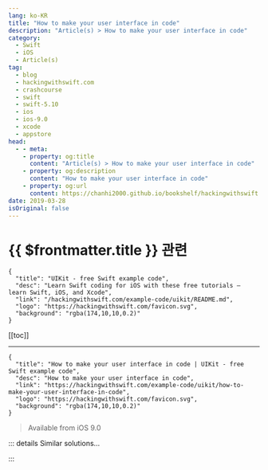 ```yaml
---
lang: ko-KR
title: "How to make your user interface in code"
description: "Article(s) > How to make your user interface in code"
category:
  - Swift
  - iOS
  - Article(s)
tag: 
  - blog
  - hackingwithswift.com
  - crashcourse
  - swift
  - swift-5.10
  - ios
  - ios-9.0
  - xcode
  - appstore
head:
  - - meta:
    - property: og:title
      content: "Article(s) > How to make your user interface in code"
    - property: og:description
      content: "How to make your user interface in code"
    - property: og:url
      content: https://chanhi2000.github.io/bookshelf/hackingwithswift.com/example-code/uikit/how-to-make-your-user-interface-in-code.html
date: 2019-03-28
isOriginal: false
---
```


# {{ $frontmatter.title }} 관련

```component VPCard
{
  "title": "UIKit - free Swift example code",
  "desc": "Learn Swift coding for iOS with these free tutorials – learn Swift, iOS, and Xcode",
  "link": "/hackingwithswift.com/example-code/uikit/README.md",
  "logo": "https://hackingwithswift.com/favicon.svg",
  "background": "rgba(174,10,10,0.2)"
}
```

[[toc]]

---

```component VPCard
{
  "title": "How to make your user interface in code | UIKit - free Swift example code",
  "desc": "How to make your user interface in code",
  "link": "https://hackingwithswift.com/example-code/uikit/how-to-make-your-user-interface-in-code",
  "logo": "https://hackingwithswift.com/favicon.svg",
  "background": "rgba(174,10,10,0.2)"
}
```

> Available from iOS 9.0

<!-- TODO: 작성 -->

<!--
Creating your user interface in code gives you the flexibility to build things conditionally, to step through problems in a debugger, to re-use components more easily, and to monitor changes more closely in source control. On the flip side, you lose features like easy segues, static cell design in table views, the ability to preview on multiple devices simultaneously, and more.

However, I’m going to assume you’ve already decided you want to make your UI in code, so let’s take a look at how it’s done:

Often you’ll see code like this inside the `viewDidLoad()` method of a view controller:

```swift
backgroundColor = UIColor(white: 0.9, alpha: 1)

let stackView = UIStackView()
stackView.translatesAutoresizingMaskIntoConstraints = false
stackView.spacing = 10
view.addSubview(stackView)

stackView.topAnchor.constraint(equalTo: view.safeAreaLayoutGuide.topAnchor).isActive = true
stackView.leadingAnchor.constraint(equalTo: view.safeAreaLayoutGuide.leadingAnchor).isActive = true
stackView.trailingAnchor.constraint(equalTo: view.safeAreaLayoutGuide.trailingAnchor).isActive = true
stackView.axis = .vertical

let notice = UILabel()
notice.numberOfLines = 0
notice.text = "Your child has attempted to share the following photo from the camera:"
stackView.addArrangedSubview(notice)

let imageView = UIImageView(image: shareImage)
stackView.addArrangedSubview(imageView)

let prompt = UILabel()
prompt.numberOfLines = 0
prompt.text = "What do you want to do?"
stackView.addArrangedSubview(prompt)

for option in ["Always Allow", "Allow Once", "Deny", "Manage Settings"] {
    let button = UIButton(type: .system)
    button.setTitle(option, for: .normal)
    stackView.addArrangedSubview(button)
}
```

That’s a complex user interface, but if you’re writing that sort of thing inside your `viewDidLoad()` method you’re making a terrible mistake. In fact, if you write that kind of code and you aren’t just prototyping or learning something, then you lose all rights to complain that your view controllers are massive later on.

All the code above – literally all of it – is *view* code, and needs to be treated as such. It is not controller code, and even with Apple’s muddied definition of MVC it is not *view controller* code either. It’s view code, and belongs in a subclass of `UIView`.

This change is trivial to make: you copy all that code, paste it into a new subclass of `UIView` called `SharePromptView`, then change the class of your view controller to your new subclass. 

The final `SharePromptView` class should look something like this:

```swift
class SharePromptView: UIView {
    override init(frame: CGRect) {
        super.init(frame: frame)
        createSubviews()
    }

    required init?(coder aDecoder: NSCoder) {
        super.init(coder: aDecoder)
        createSubviews()
    }

    func createSubviews() {
        // all the layout code from above
    }
}
```

All `UIView` subclasses must implement `init(coder:)`, but as you’re creating your UI in code you will also need to add `init(frame:)`. The `createSubviews()` method is there to support both.

Thanks to that custom `UIView` subclass you can now take a huge amount of code out of your view controller:

```swift
class ViewController: UIViewController {
    var shareView = SharePromptView()

    override func loadView() {
        view = shareView
    }

    override func viewDidLoad() {
        super.viewDidLoad()
    }
}
```

Having a dedicated `shareView` property allows you to access any properties you declare inside `SharePromptView` without having to keep casting `view`.

-->

::: details Similar solutions…

<!--
/example-code/system/how-to-run-code-when-your-app-is-terminated">How to run code when your app is terminated 
/example-code/uikit/how-to-create-live-playgrounds-in-xcode">How to create live playgrounds in Xcode 
/quick-start/swiftui/how-to-use-instruments-to-profile-your-swiftui-code-and-identify-slow-layouts">How to use Instruments to profile your SwiftUI code and identify slow layouts 
/quick-start/swiftui/swiftui-tips-and-tricks">SwiftUI tips and tricks 
/example-code/uikit/how-to-localize-your-ios-app">How to localize your iOS app</a>
-->

:::

